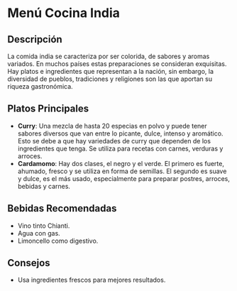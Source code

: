 # Menú Cocina India

## Descripción
La comida india se caracteriza por ser colorida, de sabores y aromas variados. En muchos países estas preparaciones se consideran exquisitas. Hay platos e ingredientes que representan a la nación, sin embargo, la diversidad de pueblos, tradiciones y religiones son las que aportan su riqueza gastronómica.

## Platos Principales
- **Curry**: Una mezcla de hasta 20 especias en polvo y puede tener sabores diversos que van entre lo picante, dulce, intenso y aromático. Esto se debe a que hay variedades de curry que dependen de los ingredientes que tenga. Se utiliza para recetas con carnes, verduras y arroces. 
- **Cardamomo**: Hay dos clases, el negro y el verde. El primero es fuerte, ahumado, fresco y se utiliza en forma de semillas. El segundo es suave y dulce, es el más usado, especialmente para preparar postres, arroces, bebidas y carnes. 

## Bebidas Recomendadas
- Vino tinto Chianti.
- Agua con gas.
- Limoncello como digestivo.

## Consejos
- Usa ingredientes frescos para mejores resultados.